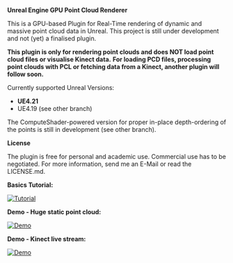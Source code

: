 **Unreal Engine GPU Point Cloud Renderer**

This is a GPU-based Plugin for Real-Time rendering of dynamic and massive point cloud data in Unreal. This project is still under development and not (yet) a finalised plugin.

__This plugin is only for rendering point clouds and does NOT load point cloud files or visualise Kinect data.__
__For loading PCD files, processing point clouds with PCL or fetching data from a Kinect, another plugin will follow soon.__

Currently supported Unreal Versions:
* __UE4.21__
* UE4.19 (see other branch)

The ComputeShader-powered version for proper in-place depth-ordering of the points is still in development (see other branch).

__License__

The plugin is free for personal and academic use. Commercial use has to be negotiated. For more information, send me an E-Mail or read the LICENSE.md.

__Basics Tutorial:__

[![Tutorial](https://img.youtube.com/vi/95rdEG5H8sI/0.jpg)](https://www.youtube.com/watch?v=95rdEG5H8sI)

__Demo - Huge static point cloud:__

[![Demo](https://img.youtube.com/vi/5LH6IZdmxK4/0.jpg)](https://www.youtube.com/watch?v=5LH6IZdmxK4)

__Demo - Kinect live stream:__

[![Demo](https://img.youtube.com/vi/LZwG054LC4A/0.jpg)](https://www.youtube.com/watch?v=LZwG054LC4A)
